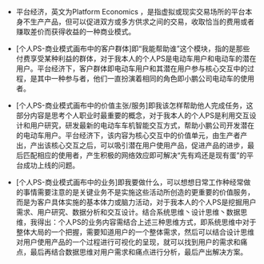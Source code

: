 - 平台经济，英文为Platform Economics ，是指虚拟或现实交易场所的平台本身不生产产品，但可以促进双方或多方供求之间的交易，收取恰当的费用或者赚取差价而获得收益的一种商业模式。

- [个人PS-商业模式画布中的客户群体]即“我能帮助谁”这个模块，指的是那些付费享受某种利益的群体，对于我本人的个人PS是电动车用户和电动车的潜在用户。平台经济下，客户群体即电动车用户和其潜在用户参与核心交互中的过程，是其中一种参与者，他们一直扮演着相同的角色即小鹏公司电动车的使用者。

- [个人PS-商业模式画布中的价值主张/服务]即我该怎样帮助他人完成任务，这部分内容是思考个人职业时最重要的概念，对于我本人的个人PS是利用交互设计和用户研究，研发最新的电动车车机智能交互方式，帮助小鹏公司开发潜在的电动车用户。平台经济下，该内容为核心交互中的价值单元，由生产者产出，产出该核心交互之后，可以吸引潜在用户使用产品，促进产品的进步，最后匹配相应的使用者，产生积极的网络效应即可解决“先有鸡还是现有蛋”的平台成功上线的问题。

- [个人PS-商业模式画布中的业务]即我要做什么，可以想想日常工作种经常做的事情需要注意的是关键业务不是实施这些活动所创造的更重要的价值服务，而是为客户具体实施的基本体力或脑力活动，对于我本人的个人PS是挖掘用户需求、用户研究、数据分析和交互设计。结合系统思维丶设计思维丶数据思维，我得出：个人PS的业务内容需结合上述三种思维方式，即系统思维中对于整体大局的一个把握，需要知道用户的一个整体需求，然后可以结合设计思维对用户使用产品的一个过程进行可视化的呈现，就可以找到用户的需求和痛点，最后再结合数据思维对用户需求和痛点进行分析，最后产出解决方案。

